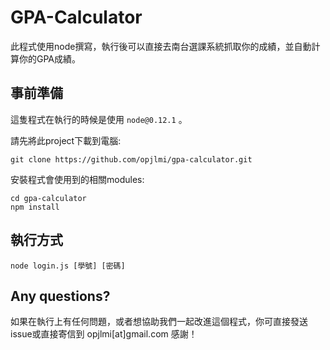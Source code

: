# GPA-Calculator

此程式使用node撰寫，執行後可以直接去南台選課系統抓取你的成績，並自動計算你的GPA成績。

## 事前準備
這隻程式在執行的時候是使用 `node@0.12.1` 。

請先將此project下載到電腦:

    git clone https://github.com/opjlmi/gpa-calculator.git

安裝程式會使用到的相關modules:

    cd gpa-calculator
    npm install

## 執行方式

    node login.js [學號] [密碼]

## Any questions?

如果在執行上有任何問題，或者想協助我們一起改進這個程式，你可直接發送issue或直接寄信到 opjlmi[at]gmail.com 感謝！
